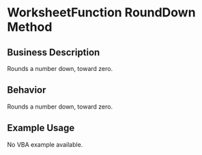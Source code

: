 # WorksheetFunction RoundDown Method

## Business Description
Rounds a number down, toward zero.

## Behavior
Rounds a number down, toward zero.

## Example Usage
No VBA example available.